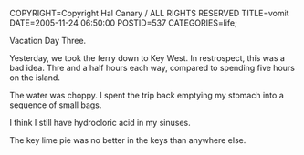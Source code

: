 COPYRIGHT=Copyright Hal Canary / ALL RIGHTS RESERVED
TITLE=vomit
DATE=2005-11-24 06:50:00
POSTID=537
CATEGORIES=life;

Vacation Day Three.

Yesterday, we took the ferry down to Key West. In restrospect, this was a bad idea. Thre and a half hours each way, compared to spending five hours on the island.

The water was choppy. I spent the trip back emptying my stomach into a sequence of small bags.

I think I still have hydrocloric acid in my sinuses.

The key lime pie was no better in the keys than anywhere else.
